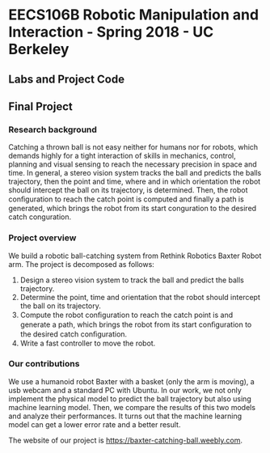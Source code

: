 # EECS106B Robotic Manipulation and Interaction - Spring 2018 - UC Berkeley
## Labs and Project Code 

## Final Project

### Research background
Catching a thrown ball is not easy neither for humans nor for robots, which demands highly for a tight interaction of skills in mechanics, control, planning and visual sensing to reach the necessary precision in space and time. In general, a stereo vision system tracks the ball and predicts the balls trajectory, then the point and time, where and in which orientation the robot should intercept the ball on its trajectory, is determined. Then, the robot conﬁguration to reach the catch point is computed and finally a path is generated, which brings the robot from its start conguration to the desired catch conguration.

### Project overview

We build a robotic ball-catching system from Rethink Robotics Baxter Robot arm. The project is decomposed as follows:
​
1. Design a stereo vision system to track the ball and predict the balls trajectory. 
2. Determine the point, time and orientation that the robot should intercept the ball on its trajectory. 
3. Compute the robot conﬁguration to reach the catch point is and generate a path, which brings the robot from its start conﬁguration to the desired catch conﬁguration. 
4. Write a fast controller to move the robot.​

### Our contributions

We use a humanoid robot Baxter with a basket (only the arm is moving), a usb webcam and a standard PC with Ubuntu. In our work, we not only implement the physical model to predict the ball trajectory but also using machine learning model. Then, we compare the results of this two models and analyze their performances. It turns out that the machine learning model can get a lower error rate and a better result.

The website of our project is https://baxter-catching-ball.weebly.com.